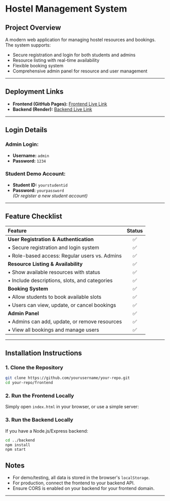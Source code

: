# Hostel Management System

## Project Overview
A modern web application for managing hostel resources and bookings.  
The system supports:
- Secure registration and login for both students and admins
- Resource listing with real-time availability
- Flexible booking system
- Comprehensive admin panel for resource and user management

---

## Deployment Links
- **Frontend (GitHub Pages):** [Frontend Live Link](link)
- **Backend (Render):** [Backend Live Link](link)

---

## Login Details
### Admin Login:
- **Username:** `admin`
- **Password:** `1234`

### Student Demo Account:
- **Student ID:** `yourstudentid`
- **Password:** `yourpassword`  
*(Or register a new student account)*

---

## Feature Checklist

| Feature | Status |
| :--- | :---: |
| **User Registration & Authentication** | ✅ |
| • Secure registration and login system | ✅ |
| • Role-based access: Regular users vs. Admins | ✅ |
| **Resource Listing & Availability** | ✅ |
| • Show available resources with status | ✅ |
| • Include descriptions, slots, and categories | ✅ |
| **Booking System** | ✅ |
| • Allow students to book available slots | ✅ |
| • Users can view, update, or cancel bookings | ✅ |
| **Admin Panel** | ✅ |
| • Admins can add, update, or remove resources | ✅ |
| • View all bookings and manage users | ✅ |

---

## Installation Instructions

### 1. Clone the Repository
```bash
git clone https://github.com/yourusername/your-repo.git
cd your-repo/frontend
```

### 2. Run the Frontend Locally
Simply open `index.html` in your browser, or use a simple server:


### 3. Run the Backend Locally
If you have a Node.js/Express backend:

```bash
cd ../backend
npm install
npm start
```

## Notes
- For demo/testing, all data is stored in the browser's `localStorage`.
- For production, connect the frontend to your backend API.
- Ensure CORS is enabled on your backend for your frontend domain.

---
